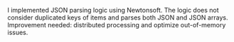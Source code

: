 I implemented JSON parsing logic using Newtonsoft. 
The logic does not consider duplicated keys of items and parses both JSON and JSON arrays. 
Improvement needed: distributed processing and optimize out-of-memory issues.
